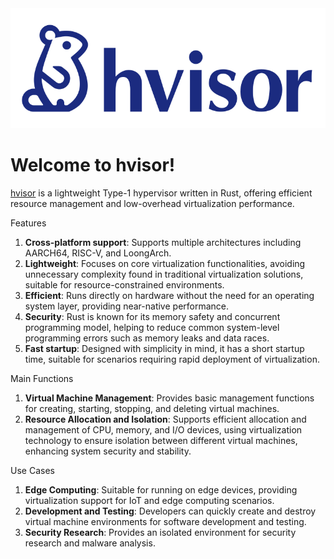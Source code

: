 <div align=center>
	<img src="img/hvisor-logo.svg"/>
</div>

# Welcome to hvisor!

[hvisor](https://github.com/syswonder/hvisor) is a lightweight Type-1 hypervisor written in Rust, offering efficient resource management and low-overhead virtualization performance.

Features
1. **Cross-platform support**: Supports multiple architectures including AARCH64, RISC-V, and LoongArch.
2. **Lightweight**: Focuses on core virtualization functionalities, avoiding unnecessary complexity found in traditional virtualization solutions, suitable for resource-constrained environments.
3. **Efficient**: Runs directly on hardware without the need for an operating system layer, providing near-native performance.
4. **Security**: Rust is known for its memory safety and concurrent programming model, helping to reduce common system-level programming errors such as memory leaks and data races.
5. **Fast startup**: Designed with simplicity in mind, it has a short startup time, suitable for scenarios requiring rapid deployment of virtualization.

Main Functions

1. **Virtual Machine Management**: Provides basic management functions for creating, starting, stopping, and deleting virtual machines.
2. **Resource Allocation and Isolation**: Supports efficient allocation and management of CPU, memory, and I/O devices, using virtualization technology to ensure isolation between different virtual machines, enhancing system security and stability.

Use Cases

1. **Edge Computing**: Suitable for running on edge devices, providing virtualization support for IoT and edge computing scenarios.
2. **Development and Testing**: Developers can quickly create and destroy virtual machine environments for software development and testing.
3. **Security Research**: Provides an isolated environment for security research and malware analysis.